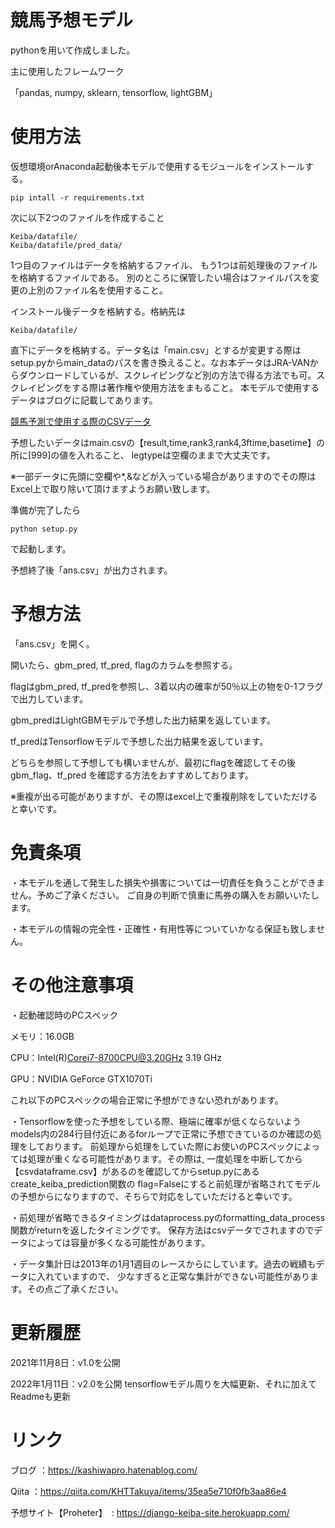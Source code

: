 # 競馬予想モデル
pythonを用いて作成しました。

主に使用したフレームワーク

「pandas, numpy, sklearn, tensorflow, lightGBM」

# 使用方法
仮想環境orAnaconda起動後本モデルで使用するモジュールをインストールする。
```
pip intall -r requirements.txt
```

次に以下2つのファイルを作成すること
```
Keiba/datafile/
Keiba/datafile/pred_data/
```
1つ目のファイルはデータを格納するファイル、
もう1つは前処理後のファイルを格納するファイルである。
別のところに保管したい場合はファイルパスを変更の上別のファイル名を使用すること。


インストール後データを格納する。格納先は
```
Keiba/datafile/
```
直下にデータを格納する。データ名は「main.csv」とするが変更する際は
setup.pyからmain_dataのパスを書き換えること。なお本データはJRA-VANからダウンロードしているが、スクレイピングなど別の方法で得る方法でも可。スクレイピングをする際は著作権や使用方法をまもること。
本モデルで使用するデータはブログに記載してあります。

[競馬予測で使用する際のCSVデータ](https://kashiwapro.hatenablog.com/entry/2021/10/29/162155)

予想したいデータはmain.csvの【result,time,rank3,rank4,3ftime,basetime】の所に[999]の値を入れること、
legtypeは空欄のままで大丈夫です。

※一部データに先頭に空欄や*,&などが入っている場合がありますのでその際はExcel上で取り除いて頂けますようお願い致します。

準備が完了したら
```
python setup.py
```
で起動します。

予想終了後「ans.csv」が出力されます。

# 予想方法
「ans.csv」を開く。

開いたら、gbm_pred, tf_pred, flagのカラムを参照する。

flagはgbm_pred, tf_predを参照し、3着以内の確率が50％以上の物を0-1フラグで出力しています。

gbm_predはLightGBMモデルで予想した出力結果を返しています。

tf_predはTensorflowモデルで予想した出力結果を返しています。

どちらを参照して予想しても構いませんが、最初にflagを確認してその後gbm_flag、tf_pred
を確認する方法をおすすめしております。

※重複が出る可能がありますが、その際はexcel上で重複削除をしていただけると幸いです。

# 免責条項
・本モデルを通して発生した損失や損害については一切責任を負うことができません。予めご了承ください。
ご自身の判断で慎重に馬券の購入をお願いいたします。

・本モデルの情報の完全性・正確性・有用性等についていかなる保証も致しません。

# その他注意事項
・起動確認時のPCスペック

メモリ：16.0GB

CPU：Intel(R)Corei7-8700CPU@3.20GHz 3.19 GHz

GPU：NVIDIA GeForce GTX1070Ti

これ以下のPCスペックの場合正常に予想ができない恐れがあります。

・Tensorflowを使った予想をしている際、極端に確率が低くならないようmodels内の284行目付近にあるforループで正常に予想できているのか確認の処理をしております。
前処理から処理をしていた際にお使いのPCスペックによっては処理が重くなる可能性があります。その際は,
一度処理を中断してから【csvdataframe.csv】があるのを確認してからsetup.pyにあるcreate_keiba_prediction関数の
flag=Falseにすると前処理が省略されてモデルの予想からになりますので、そちらで対応をしていただけると幸いです。

・前処理が省略できるタイミングはdataprocess.pyのformatting_data_process関数がreturnを返したタイミングです。
保存方法はcsvデータでされますのでデータによっては容量が多くなる可能性があります。

・データ集計日は2013年の1月1週目のレースからにしています。過去の戦績もデータに入れていますので、
少なすぎると正常な集計ができない可能性があります。その点ご了承ください。


# 更新履歴
2021年11月8日：v1.0を公開

2022年1月11日：v2.0を公開 tensorflowモデル周りを大幅更新、それに加えてReadmeも更新


# リンク
ブログ ：https://kashiwapro.hatenablog.com/

Qiita ：https://qiita.com/KHTTakuya/items/35ea5e710f0fb3aa86e4

予想サイト【Proheter】　: https://django-keiba-site.herokuapp.com/



